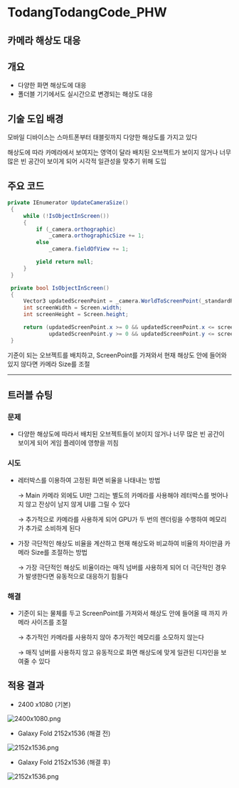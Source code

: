 # TodangTodangCode_PHW
 
## 카메라 해상도 대응 

## 개요

- 다양한 화면 해상도에 대응
- 폴더블 기기에서도 실시간으로 변경되는 해상도 대응


## 기술 도입 배경

모바일 디바이스는 스마트폰부터 태블릿까지 다양한 해상도를 가지고 있다


 해상도에 따라 카메라에서 보여지는 영역이 달라 배치된 오브젝트가 보이지 않거나 너무 많은 빈 공간이 보이게 되어 
시각적 일관성을 맞추기 위해 도입


## 주요 코드

```csharp
private IEnumerator UpdateCameraSize()
 {
     while (!IsObjectInScreen())
     {
         if (_camera.orthographic)
             _camera.orthographicSize += 1;
         else
             _camera.fieldOfView += 1;

         yield return null; 
     }
 }

 private bool IsObjectInScreen()
 {
     Vector3 updatedScreenPoint = _camera.WorldToScreenPoint(_standardResolution.position);
     int screenWidth = Screen.width;
     int screenHeight = Screen.height;

     return (updatedScreenPoint.x >= 0 && updatedScreenPoint.x <= screenWidth &&
             updatedScreenPoint.y >= 0 && updatedScreenPoint.y <= screenHeight);
 }
```

기준이 되는 오브젝트를 배치하고, ScreenPoint를 가져와서 현재 해상도 안에 들어와있지 않다면 카메라 Size를 조절

---

## 트러블 슈팅

### 문제

- 다양한 해상도에 따라서 배치된 오브젝트들이 보이지 않거나 너무 많은 빈 공간이 보이게 되어 게임 플레이에 영향을 끼침

### 시도

- 레터박스를 이용하여 고정된 화면 비율을 나태내는 방법
    
    → Main 카메라 외에도 UI만 그리는 별도의 카메라를 사용해야 레터박스를 벗어나지 않고 잔상이 남지 않게 UI를 그릴 수 있다 
    
    → 추가적으로 카메라를 사용하게 되어 GPU가 두 번의 렌더링을 수행하여 메모리가 추가로 소비하게 된다 
    
- 가장 극단적인 해상도 비율을 계산하고 현재 해상도와 비교하여 비율의 차이만큼 카메라 Size를 조절하는 방법
    
    → 가장 극단적인 해상도 비율이라는 매직 넘버를 사용하게 되어 더 극단적인 경우가 발생한다면 유동적으로 대응하기 힘들다 
    

### 해결

- 기준이 되는 물체를 두고 ScreenPoint를 가져와서 해상도 안에 들어올 때 까지 카메라 사이즈를 조절
    
    → 추가적인 카메라를 사용하지 않아 추가적인 메모리를 소모하지 않는다 
    
    → 매직 넘버를 사용하지 않고 유동적으로 화면 해상도에 맞게 일관된 디자인을 보여줄 수 있다 
    

## 적용 결과

 

- 2400 x1080 (기본)

![2400x1080.png](%E1%84%8C%E1%85%A6%E1%84%86%E1%85%A9%E1%86%A8%20%E1%84%8B%E1%85%A5%E1%86%B9%E1%84%8B%E1%85%B3%E1%86%B7%204eb6456dbe3e40f087b1777eca3e99f9/2400x1080.png)

- Galaxy Fold 2152x1536 (해결 전)

![2152x1536.png](%E1%84%8C%E1%85%A6%E1%84%86%E1%85%A9%E1%86%A8%20%E1%84%8B%E1%85%A5%E1%86%B9%E1%84%8B%E1%85%B3%E1%86%B7%204eb6456dbe3e40f087b1777eca3e99f9/2152x1536.png)

- Galaxy Fold 2152x1536 (해결 후)

![2152x1536.png](%E1%84%8C%E1%85%A6%E1%84%86%E1%85%A9%E1%86%A8%20%E1%84%8B%E1%85%A5%E1%86%B9%E1%84%8B%E1%85%B3%E1%86%B7%204eb6456dbe3e40f087b1777eca3e99f9/2152x1536%201.png)
